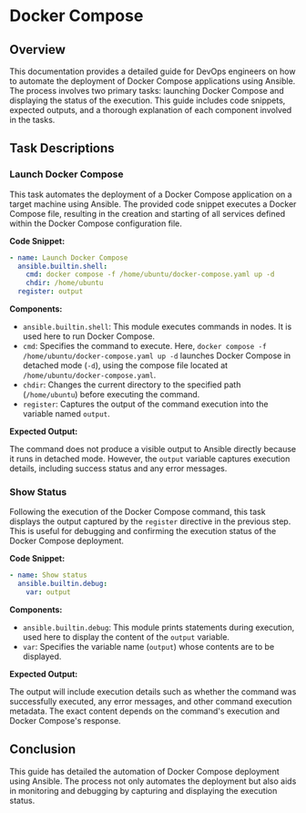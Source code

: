 # Docker Compose

## Overview

This documentation provides a detailed guide for DevOps engineers on how to automate the deployment of Docker Compose applications using Ansible. The process involves two primary tasks: launching Docker Compose and displaying the status of the execution. This guide includes code snippets, expected outputs, and a thorough explanation of each component involved in the tasks.

## Task Descriptions

### Launch Docker Compose

This task automates the deployment of a Docker Compose application on a target machine using Ansible. The provided code snippet executes a Docker Compose file, resulting in the creation and starting of all services defined within the Docker Compose configuration file.

**Code Snippet:**

```yaml
- name: Launch Docker Compose
  ansible.builtin.shell:
    cmd: docker compose -f /home/ubuntu/docker-compose.yaml up -d
    chdir: /home/ubuntu
  register: output
```

**Components:**

- `ansible.builtin.shell`: This module executes commands in nodes. It is used here to run Docker Compose.
- `cmd`: Specifies the command to execute. Here, `docker compose -f /home/ubuntu/docker-compose.yaml up -d` launches Docker Compose in detached mode (`-d`), using the compose file located at `/home/ubuntu/docker-compose.yaml`.
- `chdir`: Changes the current directory to the specified path (`/home/ubuntu`) before executing the command.
- `register`: Captures the output of the command execution into the variable named `output`.

**Expected Output:**

The command does not produce a visible output to Ansible directly because it runs in detached mode. However, the `output` variable captures execution details, including success status and any error messages.

### Show Status

Following the execution of the Docker Compose command, this task displays the output captured by the `register` directive in the previous step. This is useful for debugging and confirming the execution status of the Docker Compose deployment.

**Code Snippet:**

```yaml
- name: Show status
  ansible.builtin.debug:
    var: output
```

**Components:**

- `ansible.builtin.debug`: This module prints statements during execution, used here to display the content of the `output` variable.
- `var`: Specifies the variable name (`output`) whose contents are to be displayed.

**Expected Output:**

The output will include execution details such as whether the command was successfully executed, any error messages, and other command execution metadata. The exact content depends on the command's execution and Docker Compose's response.

## Conclusion

This guide has detailed the automation of Docker Compose deployment using Ansible. The process not only automates the deployment but also aids in monitoring and debugging by capturing and displaying the execution status.